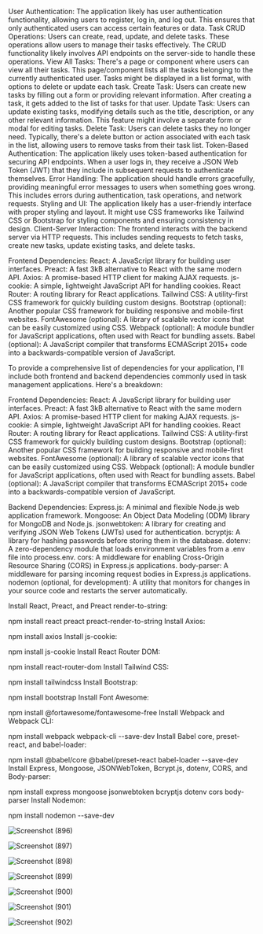 User Authentication: The application likely has user authentication functionality, allowing users to register, log in, and log out. This ensures that only authenticated users can access certain features or data.
Task CRUD Operations: Users can create, read, update, and delete tasks. These operations allow users to manage their tasks effectively. The CRUD functionality likely involves API endpoints on the server-side to handle these operations.
View All Tasks: There's a page or component where users can view all their tasks. This page/component lists all the tasks belonging to the currently authenticated user. Tasks might be displayed in a list format, with options to delete or update each task.
Create Task: Users can create new tasks by filling out a form or providing relevant information. After creating a task, it gets added to the list of tasks for that user.
Update Task: Users can update existing tasks, modifying details such as the title, description, or any other relevant information. This feature might involve a separate form or modal for editing tasks.
Delete Task: Users can delete tasks they no longer need. Typically, there's a delete button or action associated with each task in the list, allowing users to remove tasks from their task list.
Token-Based Authentication: The application likely uses token-based authentication for securing API endpoints. When a user logs in, they receive a JSON Web Token (JWT) that they include in subsequent requests to authenticate themselves.
Error Handling: The application should handle errors gracefully, providing meaningful error messages to users when something goes wrong. This includes errors during authentication, task operations, and network requests.
Styling and UI: The application likely has a user-friendly interface with proper styling and layout. It might use CSS frameworks like Tailwind CSS or Bootstrap for styling components and ensuring consistency in design.
Client-Server Interaction: The frontend interacts with the backend server via HTTP requests. This includes sending requests to fetch tasks, create new tasks, update existing tasks, and delete tasks.




Frontend Dependencies:
React: A JavaScript library for building user interfaces.
Preact: A fast 3kB alternative to React with the same modern API.
Axios: A promise-based HTTP client for making AJAX requests.
js-cookie: A simple, lightweight JavaScript API for handling cookies.
React Router: A routing library for React applications.
Tailwind CSS: A utility-first CSS framework for quickly building custom designs.
Bootstrap (optional): Another popular CSS framework for building responsive and mobile-first websites.
FontAwesome (optional): A library of scalable vector icons that can be easily customized using CSS.
Webpack (optional): A module bundler for JavaScript applications, often used with React for bundling assets.
Babel (optional): A JavaScript compiler that transforms ECMAScript 2015+ code into a backwards-compatible version of JavaScript.




To provide a comprehensive list of dependencies for your application, I'll include both frontend and backend dependencies commonly used in task management applications. Here's a breakdown:

Frontend Dependencies:
React: A JavaScript library for building user interfaces.
Preact: A fast 3kB alternative to React with the same modern API.
Axios: A promise-based HTTP client for making AJAX requests.
js-cookie: A simple, lightweight JavaScript API for handling cookies.
React Router: A routing library for React applications.
Tailwind CSS: A utility-first CSS framework for quickly building custom designs.
Bootstrap (optional): Another popular CSS framework for building responsive and mobile-first websites.
FontAwesome (optional): A library of scalable vector icons that can be easily customized using CSS.
Webpack (optional): A module bundler for JavaScript applications, often used with React for bundling assets.
Babel (optional): A JavaScript compiler that transforms ECMAScript 2015+ code into a backwards-compatible version of JavaScript.



Backend Dependencies:
Express.js: A minimal and flexible Node.js web application framework.
Mongoose: An Object Data Modeling (ODM) library for MongoDB and Node.js.
jsonwebtoken: A library for creating and verifying JSON Web Tokens (JWTs) used for authentication.
bcryptjs: A library for hashing passwords before storing them in the database.
dotenv: A zero-dependency module that loads environment variables from a .env file into process.env.
cors: A middleware for enabling Cross-Origin Resource Sharing (CORS) in Express.js applications.
body-parser: A middleware for parsing incoming request bodies in Express.js applications.
nodemon (optional, for development): A utility that monitors for changes in your source code and restarts the server automatically.


Install React, Preact, and Preact render-to-string:

npm install react preact preact-render-to-string
Install Axios:

npm install axios
Install js-cookie:

npm install js-cookie
Install React Router DOM:

npm install react-router-dom
Install Tailwind CSS:

npm install tailwindcss
Install Bootstrap:

npm install bootstrap
Install Font Awesome:

npm install @fortawesome/fontawesome-free
Install Webpack and Webpack CLI:

npm install webpack webpack-cli --save-dev
Install Babel core, preset-react, and babel-loader:

npm install @babel/core @babel/preset-react babel-loader --save-dev
Install Express, Mongoose, JSONWebToken, Bcrypt.js, dotenv, CORS, and Body-parser:

npm install express mongoose jsonwebtoken bcryptjs dotenv cors body-parser
Install Nodemon:

npm install nodemon --save-dev





![Screenshot (896)](https://github.com/jay-D-Deshmukh/Task_Management/assets/112411599/6de505e7-bb43-4353-8613-0b85a2a072f4)




![Screenshot (897)](https://github.com/jay-D-Deshmukh/Task_Management/assets/112411599/211f9312-76cd-46a3-a6f8-b95e69cc26cb)

![Screenshot (898)](https://github.com/jay-D-Deshmukh/Task_Management/assets/112411599/66ff5d46-cbd0-42c4-8f09-012705d3795b)



![Screenshot (899)](https://github.com/jay-D-Deshmukh/Task_Management/assets/112411599/63b66e33-9ddd-4875-8ead-89a0cc0df6c9)


![Screenshot (900)](https://github.com/jay-D-Deshmukh/Task_Management/assets/112411599/fb4c9138-d95d-4514-939d-2d28ec481d99)

![Screenshot (901)](https://github.com/jay-D-Deshmukh/Task_Management/assets/112411599/0815af2e-bf50-4112-8e98-496dd3c3575a)



![Screenshot (902)](https://github.com/jay-D-Deshmukh/Task_Management/assets/112411599/01bce3d8-93c9-4ad8-91cb-18acc447042c)


